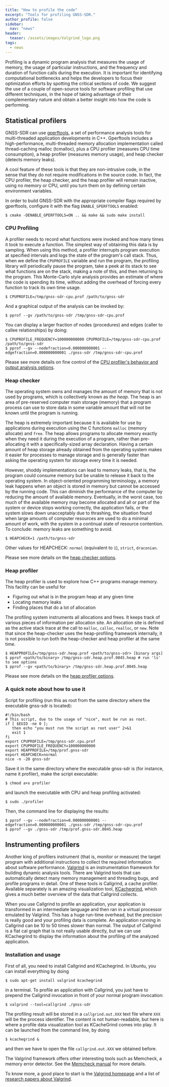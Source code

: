 ```yaml
---
title: "How to profile the code"
excerpt: "Tools for profiling GNSS-SDR."
author_profile: false
sidebar:
  nav: "news"
header:
  teaser: /assets/images/Valgrind_logo.png
tags:
  - news
---
```


Profiling is a dynamic program analysis that measures the usage of memory, the
usage of particular instructions, and the frequency and duration of function
calls during the execution. It is important for identifying computational
bottlenecks and helps the developers to focus their optimization efforts by
spotting the critical sections of code. We suggest the use of a couple of
open-source tools for software profiling that use different techniques, in the
hope of taking advantage of their complementary nature and obtain a better
insight into how the code is performing.

## Statistical profilers

GNSS-SDR can use [gperftools](https://github.com/gperftools/gperftools), a set
of performance analysis tools for multi-threaded application developments in
C++. Gperftools includes a high-performance, multi-threaded memory allocation
implementation called thread-caching malloc (tcmalloc), plus a CPU profiler
(measures CPU time consumption), a heap profiler (measures memory usage), and
heap checker (detects memory leaks).

A cool feature of these tools is that they are non-intrusive code, in the sense
that they do not require modifications in the source code. In fact, the CPU
profiler, the heap checker, and the heap profiler will remain inactive, using no
memory or CPU, until you turn them on by defining certain environment variables.

In order to build GNSS-SDR with the appropriate compiler flags required by
gperftools, configure it with the flag `ENABLE_GPERFTOOLS` enabled:

```console
$ cmake -DENABLE_GPERFTOOLS=ON .. && make && sudo make install
```


### CPU Profiling

A profiler needs to record what functions were invoked and how many times it
took to execute a function. The simplest way of obtaining this data is by
sampling. When using this method, a profiler interrupts program execution at
specified intervals and logs the state of the program's call stack. Thus, when
we define the `CPUPROFILE` variable and run the program, the profiling library
will periodically pause the program, take a peek at its stack to see what
functions are on the stack, making a note of this, and then returning to the
program. This Monte-Carlo style analysis provides an estimate of where the code
is spending its time, without adding the overhead of forcing every function to
track its own time usage.

```console
$ CPUPROFILE=/tmp/gnss-sdr-cpu.prof /path/to/gnss-sdr
```

And a graphical output of the analysis can be invoked by:

```console
$ pprof --gv /path/to/gnss-sdr /tmp/gnss-sdr-cpu.prof
```

You can display a larger fraction of nodes (procedures) and edges (caller to
callee relationships) by doing:

```console
$ CPUPROFILE_FREQUENCY=100000000000 CPUPROFILE=/tmp/gnss-sdr-cpu.prof /path/to/gnss-sdr
$ pprof --gv --nodefraction=0.000000000001 --edgefraction=0.000000000001 ./gnss-sdr /tmp/gnss-sdr-cpu.prof
```

Please see more details on fine control of the [CPU profiler's behavior and
output analysis
options](https://gperftools.github.io/gperftools/cpuprofile.html).

### Heap checker

The operating system owns and manages the amount of memory that is not used by
programs, which is collectively known as _the heap_. The heap is an area of
pre-reserved computer main storage (memory) that a program process can use to
store data in some variable amount that will not be known until the program is
running.

The heap is extremely important because it is available for use by applications
during execution using the C functions `malloc` (memory allocate) and `free`.
The heap allows programs to allocate memory exactly when they need it during the
execution of a program, rather than pre-allocating it with a specifically-sized
array declaration. Having a certain amount of heap storage already obtained from
the operating system makes it easier for processes to manage storage and is
generally faster than asking the operating system for storage every time it is
needed.

However, shoddy implementations can lead to memory leaks, that is, the program
could consume memory but be unable to release it back to the operating system.
In object-oriented programming terminology, a memory leak happens when an object
is stored in memory but cannot be accessed by the running code. This can
diminish the performance of the computer by reducing the amount of available
memory. Eventually, in the worst case, too much of the available memory may
become allocated and all or part of the system or device stops working
correctly, the application fails, or the system slows down unacceptably due to
thrashing, the situation found when large amounts of computer resources are used
to do a minimal amount of work, with the system in a continual state of resource
contention. To conclude: memory leaks are something to avoid.

```console
$ HEAPCHECK=1 /path/to/gnss-sdr
```

Other values for HEAPCHECK: `normal` (equivalent to `1`), `strict`, `draconian`.

Please see more details on the [heap checker options](https://gperftools.github.io/gperftools/heap_checker.html).


### Heap profiler

The heap profiler is used to explore how C++ programs manage memory. This
facility can be useful for

  * Figuring out what is in the program heap at any given time
  * Locating memory leaks
  * Finding places that do a lot of allocation

The profiling system instruments all allocations and frees. It keeps track of
various pieces of information per allocation site. An allocation site is defined
as the active stack trace at the call to `malloc`, `calloc`, `realloc`, or
`new`. Note that since the heap-checker uses the heap-profiling framework
internally, it is not possible to run both the heap-checker and heap profiler at
the same time.

```console
$ HEAPPROFILE=/tmp/gnss-sdr.heap.prof <path/to/gnss-sdr> [binary args]
$ pprof <path/to/binary> /tmp/gnss-sdr.heap.prof.0045.heap # run 'ls' to see options
$ pprof --gv <path/to/binary> /tmp/gnss-sdr.heap.prof.0045.heap
```

Please see more details on the [heap profiler options](https://gperftools.github.io/gperftools/heapprofile.html).

### A quick note about how to use it

Script for profiling (run this as root from the same directory where the
executable gnss-sdr is located):

```bash?comments=true
#!/bin/bash
# This script, due to the usage of "nice", must be run as root.
if [ $EUID -ne 0 ];
   then echo "you must run the script as root user" 2>&1
   exit 1
fi
export CPUPROFILE=/tmp/gnss-sdr.cpu.prof
export CPUPROFILE_FREQUENCY=100000000000
export HEAPPROFILE=/tmp/prof.gnss-sdr
export HEAPCHECK=normal
nice -n -20 gnss-sdr
```

Save it in the same directory where the executable gnss-sdr is (for instance,
name it profiler), make the script executable:

```console
$ chmod a+x profiler
```

and launch the executable with CPU and heap profiling activated:

```console
$ sudo ./profiler
```

Then, the command line for displaying the results:

```console
$ pprof --gv --nodefraction=0.000000000001 --edgefraction=0.000000000001 ./gnss-sdr /tmp/gnss-sdr-cpu.prof
$ pprof --gv ./gnss-sdr /tmp/prof.gnss-sdr.0045.heap
```


## Instrumenting profilers

Another king of profilers instrument (that is, monitor or measure) the target
program with additional instructions to collect the required information about
software performance. [Valgrind](https://valgrind.org/) is an
instrumentation framework for building dynamic analysis tools. There are
Valgrind tools that can automatically detect many memory management and
threading bugs, and profile  programs in detail. One of these tools is
Callgrind, a cache profiler. Available separately is an amazing visualization
tool, [KCachegrind](https://kcachegrind.github.io/html/Home.html), which gives a
much better overview of the data that Callgrind collects.

When you use Callgrind to profile an application, your application is
transformed in an intermediate language and then ran in a virtual processor
emulated by Valgrind. This has a huge run-time overhead, but the precision is
really good and your profiling data is complete. An application running in
Callgrind can be 10 to 50 times slower than normal. The output of Callgrind is a
flat cal graph that is not really usable directly, but we can use KCachegrind to
display the information about the profiling of the analyzed application.

### Installation and usage

First of all, you need to install Callgrind and KCachegrind. In Ubuntu, you can
install everything by doing

```console
$ sudo apt-get install valgrind kcachegrind
```

in a terminal. To profile an application with Callgrind, you just have to
prepend the Callgrind invocation in front of your normal program invocation:

```console
$ valgrind --tool=callgrind ./gnss-sdr
```

The profiling result will be stored in a `callgrind.out.XXX` text file where
`XXX` will be the process identifier. The content is not human-readable, but
here is where a profile data visualization tool as KCacheGrind comes into play.
It can be launched from the command line, by doing

```console
$ kcachegrind &
```

and then we have to open the file `callgrind.out.XXX` we obtained before.

The Valgrind framework offers other interesting tools such as Memcheck, a memory
error detector. See the [Memcheck
manual](https://valgrind.org/docs/manual/mc-manual.html) for more details.

To know more, a good place to start is the [Valgrind
homepage](https://valgrind.org/) and a list of [research papers about
Valgrind](https://valgrind.org/docs/pubs.html).
